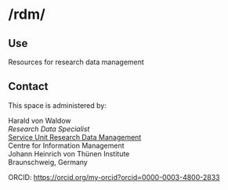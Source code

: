 # /rdm/

## Use

Resources for research data management

## Contact

This space is administered by:

Harald von Waldow  
*Research Data Specialist*  
[Service Unit Research Data Management](https://www.thuenen.de/en/thuenen-institute/central-division-and-staff-units/centre-for-information-management/rdm)  
Centre for Information Management  
Johann Heinrich von Thünen Institute  
Braunschweig, Germany  

ORCID: https://orcid.org/my-orcid?orcid=0000-0003-4800-2833
